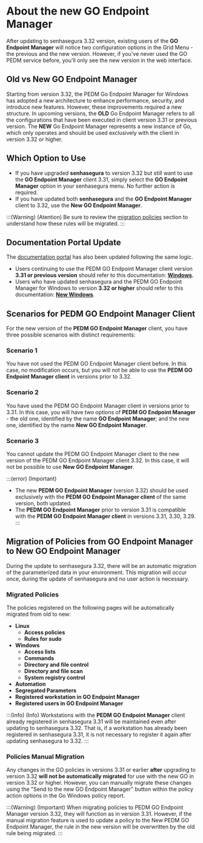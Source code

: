 # About the new GO Endpoint Manager

After updating to senhasegura 3.32 version, existing users of the **GO Endpoint Manager** will notice two configuration options in the Grid Menu - the previous and the new version. However, if you've never used the GO PEDM service before, you'll only see the new version in the web interface.

## Old vs New GO Endpoint Manager

Starting from version 3.32, the PEDM Go Endpoint Manager for Windows has adopted a new architecture to enhance performance, security, and introduce new features. However, these improvements required a new structure. In upcoming versions, the **OLD** Go Endpoint Manager refers to all the configurations that have been executed in client version 3.31 or previous version. The **NEW** Go Endpoint Manager represents a new instance of Go, which only operates and should be used exclusively with the client in version 3.32 or higher.

## Which Option to Use

- If you have upgraded **senhasegura** to version 3.32 but still want to use the **GO Endpoint Manager** client 3.31, simply select the **GO Endpoint Manager** option in your senhasegura menu. No further action is required.
- If you have updated both **senhasegura** and the **GO Endpoint Manager** client to 3.32, use the **New GO Endpoint Manager**. 

:::(Warning) (Atention)
Be sure to review the [migration policies](#migration-of-policies-from-go-endpoint-manager-to-new-go-endpoint-manager) section to understand how these rules will be migrated.
:::

## Documentation Portal Update

The [documentation portal](https://docs.senhasegura.io/docs) has also been updated following the same logic.

- Users continuing to use the PEDM GO Endpoint Manager client version **3.31 or previous version** should refer to this documentation: **[Windows](https://docs.senhasegura.io/v3-32/docs/go-endpoint-manager-windows-1).**
- Users who have updated senhasegura and the PEDM GO Endpoint Manager for Windows to version **3.32 or higher** should refer to this documentation: **[New Windows](https://docs.senhasegura.io/v3-32/docs/go-endpoint-manager-windows)**.

## Scenarios for PEDM GO Endpoint Manager Client

For the new version of the **PEDM GO Endpoint Manager** client, you have three possible scenarios with distinct requirements:

### Scenario 1

You have not used the PEDM GO Endpoint Manager client before. In this case, no modification occurs, but you will not be able to use the **PEDM GO Endpoint Manager client** in versions prior to 3.32.

### Scenario 2

You have used the PEDM GO Endpoint Manager client in versions prior to 3.31. In this case, you will have two options of **PEDM GO Endpoint Manager** - the old one, identified by the name **GO Endpoint Manager**; and the new one, identified by the name **New GO Endpoint Manager**.

### Scenario 3

You cannot update the PEDM GO Endpoint Manager client to the new version of the PEDM GO Endpoint Manager client 3.32. In this case, it will not be possible to use **New GO Endpoint Manager**.

:::(error) (Important)
- The new **PEDM GO Endpoint Manager** (version 3.32) should be used exclusively with the **PEDM GO Endpoint Manager client** of the same version, both updated.
- The **PEDM GO Endpoint Manager** prior to version 3.31 is compatible with the **PEDM GO Endpoint Manager client** in versions 3.31, 3.30, 3.29.
:::

## Migration of Policies from GO Endpoint Manager to New GO Endpoint Manager

During the update to senhasegura 3.32, there will be an automatic migration of the parameterized data in your environment. This migration will occur once, during the update of senhasegura and no user action is necessary.

### Migrated Policies

The policies registered on the following pages will be automatically migrated from old to new:

- **Linux**
    - **Access policies**
    - **Rules for sudo**
- **Windows**
    - **Access lists**
    - **Commands**
    - **Directory and file control**
    - **Directory and file scan**
    - **System registry control**
- **Automation**
- **Segregated Parameters**
- **Registered workstation in GO Endpoint Manager**
- **Registered users in GO Endpoint Manager**

:::(Info) (Info)
Workstations with the **PEDM GO Endpoint Manager** client already registered in senhasegura 3.31 will be maintained even after updating to senhasegura 3.32. That is, if a workstation has already been registered in senhasegura 3.31, it is not necessary to register it again after updating senhasegura to 3.32.
:::

### Policies Manual Migration

Any changes in the GO policies in versions 3.31 or earlier **after** upgrading to version 3.32 **will not be automatically migrated** for use with the new GO in version 3.32 or higher. However, you can manually migrate these changes using the "Send to the new GO Endpoint Manager" button within the policy action options in the Go Windows policy report.

:::(Warning) (Important)
When migrating policies to PEDM GO Endpoint Manager version 3.32, they will function as in version 3.31. However, if the manual migration feature is used to update a policy to the New PEDM GO Endpoint Manager, the rule in the new version will be overwritten by the old rule being migrated.
:::

